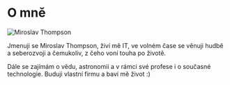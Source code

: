 # O mně

![Miroslav Thompson](ich.jpg)

Jmenuji se Miroslav Thompson, živí mě IT, ve volném čase se věnuji hudbě a seberozvoji a čemukoliv, z čeho voní touha po životě.

Dále se zajímám o vědu, astronomii a v rámci své profese i o současné technologie. Buduji vlastní firmu a baví mě život :)
